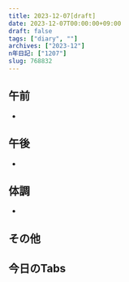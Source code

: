 ```yaml
---
title: 2023-12-07[draft]
date: 2023-12-07T00:00:00+09:00
draft: false
tags: ["diary", ""]
archives: ["2023-12"]
n年日記: ["1207"]
slug: 768832
---
```

## 午前
- 
## 午後
- 
## 体調
- 
## その他
## 今日のTabs